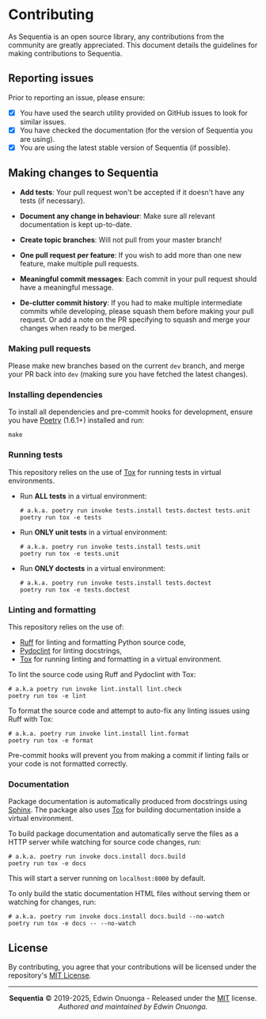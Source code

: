# Contributing

As Sequentia is an open source library, any contributions from the community are greatly appreciated.
This document details the guidelines for making contributions to Sequentia.

## Reporting issues

Prior to reporting an issue, please ensure:

- [x] You have used the search utility provided on GitHub issues to look for similar issues.
- [x] You have checked the documentation (for the version of Sequentia you are using).
- [x] You are using the latest stable version of Sequentia (if possible).

## Making changes to Sequentia

- **Add tests**:
  Your pull request won't be accepted if it doesn't have any tests (if necessary).

- **Document any change in behaviour**:
  Make sure all relevant documentation is kept up-to-date.

- **Create topic branches**:
  Will not pull from your master branch!

- **One pull request per feature**:
  If you wish to add more than one new feature, make multiple pull requests.

- **Meaningful commit messages**:
  Each commit in your pull request should have a meaningful message.

- **De-clutter commit history**:
  If you had to make multiple intermediate commits while developing, please squash them before making your pull request.
  Or add a note on the PR specifying to squash and merge your changes when ready to be merged.

### Making pull requests

Please make new branches based on the current `dev` branch, and merge your PR back into `dev` (making sure you have fetched the latest changes).

### Installing dependencies

To install all dependencies and pre-commit hooks for development, ensure you have [Poetry](https://python-poetry.org/) (1.6.1+) installed and run:

```console
make
```

### Running tests

This repository relies on the use of [Tox](https://tox.wiki/en/4.11.3/) for running tests in virtual environments.

- Run **ALL tests** in a virtual environment:
  ```console
  # a.k.a. poetry run invoke tests.install tests.doctest tests.unit
  poetry run tox -e tests
  ```
- Run **ONLY unit tests** in a virtual environment:
  ```console
  # a.k.a. poetry run invoke tests.install tests.unit
  poetry run tox -e tests.unit
  ```
- Run **ONLY doctests** in a virtual environment:
  ```console
  # a.k.a. poetry run invoke tests.install tests.doctest
  poetry run tox -e tests.doctest
  ```

### Linting and formatting

This repository relies on the use of:

- [Ruff](https://github.com/astral-sh/ruff) for linting and formatting Python source code,
- [Pydoclint](https://jsh9.github.io/pydoclint/) for linting docstrings,
- [Tox](https://tox.wiki/en/4.11.3/) for running linting and formatting in a virtual environment.

To lint the source code using Ruff and Pydoclint with Tox:

```console
# a.k.a poetry run invoke lint.install lint.check
poetry run tox -e lint
```

To format the source code and attempt to auto-fix any linting issues using Ruff with Tox:

```console
# a.k.a. poetry run invoke lint.install lint.format
poetry run tox -e format
```

Pre-commit hooks will prevent you from making a commit if linting fails or your code is not formatted correctly.

### Documentation

Package documentation is automatically produced from docstrings using [Sphinx](https://www.sphinx-doc.org/en/master/).
The package also uses [Tox](https://tox.wiki/en/4.11.3/) for building documentation inside a virtual environment.

To build package documentation and automatically serve the files as a HTTP server while watching for source code changes, run:

```console
# a.k.a. poetry run invoke docs.install docs.build
poetry run tox -e docs
```

This will start a server running on `localhost:8000` by default.

To only build the static documentation HTML files without serving them or watching for changes, run:

```console
# a.k.a. poetry run invoke docs.install docs.build --no-watch
poetry run tox -e docs -- --no-watch
```

## License

By contributing, you agree that your contributions will be licensed under the repository's [MIT License](/LICENSE).

---

<p align="center">
  <b>Sequentia</b> &copy; 2019-2025, Edwin Onuonga - Released under the <a href="https://opensource.org/licenses/MIT">MIT</a> license.<br/>
  <em>Authored and maintained by Edwin Onuonga.</em>
</p>
